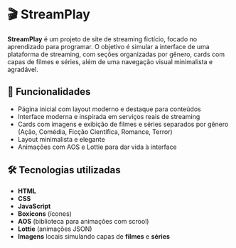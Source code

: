 # 🎬 StreamPlay

**StreamPlay** é um projeto de site de streaming fictício, focado no aprendizado para programar. O objetivo é simular a interface de uma plataforma de streaming, com seções organizadas por gênero, cards com capas de filmes e séries, além de uma navegação visual minimalista e agradável.

## 📌 Funcionalidades

- Página inicial com layout moderno e destaque para conteúdos
- Interface moderna e inspirada em serviços reais de streaming
- Cards com imagens e exibição de filmes e séries separados por gênero (Ação, Comédia, Ficção Científica, Romance, Terror)
- Layout minimalista e elegante
- Animações com AOS e Lottie para dar vida à interface

## 🛠️ Tecnologias utilizadas

- **HTML**
- **CSS**
- **JavaScript**
- **Boxicons** (ícones)
- **AOS** (biblioteca para animações com scrool)
- **Lottie** (animações JSON)
- **Imagens** locais simulando capas de **filmes** e **séries**
